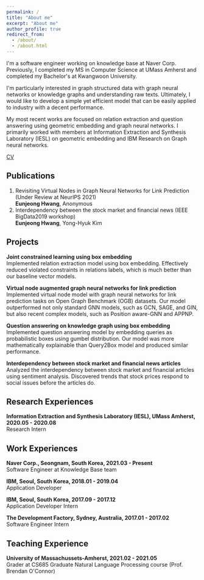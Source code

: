 ```yaml
---
permalink: /
title: "About me"
excerpt: "About me"
author_profile: true
redirect_from: 
  - /about/
  - /about.html
---
```


I'm a software engineer working on knowledge base at Naver Corp. 
Previously, I completed my MS in Computer Science at UMass Amherst and completed my Bachelor's at Kwangwoon University. 

I'm particularly interested in graph structured data with graph neural networks or knowledge graphs and understanding raw texts.
Ultimately, I would like to develop a simple yet efficient model that can be easily applied to industry with a decent performance.

My most recent works are focused on relation extraction and question answering using geometric embedding and graph neural networks.
I primarily worked with members at Information Extraction and Synthesis Laboratory (IESL) on geometric embedding and IBM Research on Graph neural networks.

[CV](https://eujhwang.github.io/files/eunjeong_research_cv.pdf)

Publications
------
1. Revisiting Virtual Nodes in Graph Neural Networks for Link Prediction (Under Review at NeurIPS 2021)\
   **Eunjeong Hwang**, Anonymous 
2. Interdependency between the stock market and financial news (IEEE BigData2019 workshop)\
   **Eunjeong Hwang**, Yong-Hyuk Kim 

Projects
------
**Joint constrained learning using box embedding**\
 Implemented relation extraction model using box embedding. 
 Effectively reduced violated constraints in relations labels, which is much better than our baseline vector models.

**Virtual node augmented graph neural networks for link prediction**\
 Implemented virtual node model with graph neural networks for link prediction tasks on Open Graph Benchmark (OGB) datasets.
 Our model outperformed not only standard GNN models, such as GCN, SAGE, and GIN, but also recent complex models, such as Position aware-GNN and APPNP.  

**Question answering on knowledge graph using box embedding**\
  Implemented question answering model by embedding queries as probabilistic boxes using gumbel distribution.
  Our model was more mathematically explainable than Query2Box model and produced similar performance.

**Interdependency between stock market and financial news articles**\
  Analyzed the interdependency between stock market and financial articles using sentiment analysis. 
  Discovered trends that stock prices respond to social issues before the articles do. 

Research Experiences
------
**Information Extraction and Synthesis Laboratory (IESL), UMass Amherst, 2020.05 - 2020.08**\
Research Intern
  
Work Experiences
------
**Naver Corp., Seongnam, South Korea, 2021.03 - Present**\
Software Engineer at Knowledge Base team

**IBM, Seoul, South Korea, 2018.01 - 2019.04**\
Application Developer

**IBM, Seoul, South Korea, 2017.09 - 2017.12**\
Application Developer Intern

**The Development Factory, Sydney, Australia, 2017.01 - 2017.02**\
Software Engineer Intern

Teaching Experience
------
**University of Massachussets-Amherst, 2021.02 - 2021.05**\
Grader at CS685 Graduate Natural Language Processing course (Prof. Brendan O'Connor)